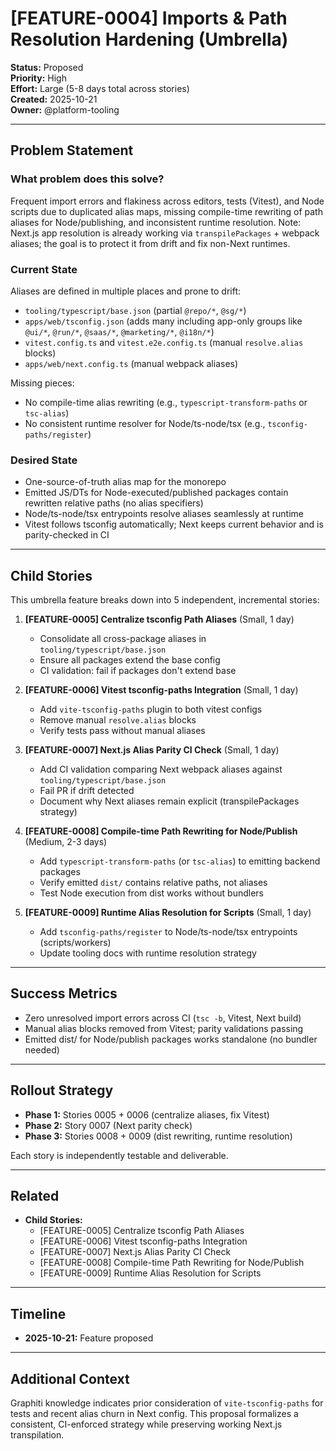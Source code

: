 # [FEATURE-0004] Imports & Path Resolution Hardening (Umbrella)

**Status:** Proposed  
**Priority:** High  
**Effort:** Large (5-8 days total across stories)  
**Created:** 2025-10-21  
**Owner:** @platform-tooling

---

## Problem Statement

### What problem does this solve?
Frequent import errors and flakiness across editors, tests (Vitest), and Node scripts due to duplicated alias maps, missing compile-time rewriting of path aliases for Node/publishing, and inconsistent runtime resolution. Note: Next.js app resolution is already working via `transpilePackages` + webpack aliases; the goal is to protect it from drift and fix non-Next runtimes.

### Current State
Aliases are defined in multiple places and prone to drift:
- `tooling/typescript/base.json` (partial `@repo/*`, `@sg/*`)
- `apps/web/tsconfig.json` (adds many including app-only groups like `@ui/*`, `@run/*`, `@saas/*`, `@marketing/*`, `@i18n/*`)
- `vitest.config.ts` and `vitest.e2e.config.ts` (manual `resolve.alias` blocks)
- `apps/web/next.config.ts` (manual webpack aliases)

Missing pieces:
- No compile-time alias rewriting (e.g., `typescript-transform-paths` or `tsc-alias`)
- No consistent runtime resolver for Node/ts-node/tsx (e.g., `tsconfig-paths/register`)

### Desired State
- One-source-of-truth alias map for the monorepo
- Emitted JS/DTs for Node-executed/published packages contain rewritten relative paths (no alias specifiers)
- Node/ts-node/tsx entrypoints resolve aliases seamlessly at runtime
- Vitest follows tsconfig automatically; Next keeps current behavior and is parity-checked in CI

---

## Child Stories

This umbrella feature breaks down into 5 independent, incremental stories:

1. **[FEATURE-0005] Centralize tsconfig Path Aliases** (Small, 1 day)
   - Consolidate all cross-package aliases in `tooling/typescript/base.json`
   - Ensure all packages extend the base config
   - CI validation: fail if packages don't extend base

2. **[FEATURE-0006] Vitest tsconfig-paths Integration** (Small, 1 day)
   - Add `vite-tsconfig-paths` plugin to both vitest configs
   - Remove manual `resolve.alias` blocks
   - Verify tests pass without manual aliases

3. **[FEATURE-0007] Next.js Alias Parity CI Check** (Small, 1 day)
   - Add CI validation comparing Next webpack aliases against `tooling/typescript/base.json`
   - Fail PR if drift detected
   - Document why Next aliases remain explicit (transpilePackages strategy)

4. **[FEATURE-0008] Compile-time Path Rewriting for Node/Publish** (Medium, 2-3 days)
   - Add `typescript-transform-paths` (or `tsc-alias`) to emitting backend packages
   - Verify emitted `dist/` contains relative paths, not aliases
   - Test Node execution from dist works without bundlers

5. **[FEATURE-0009] Runtime Alias Resolution for Scripts** (Small, 1 day)
   - Add `tsconfig-paths/register` to Node/ts-node/tsx entrypoints (scripts/workers)
   - Update tooling docs with runtime resolution strategy

---

## Success Metrics

- Zero unresolved import errors across CI (`tsc -b`, Vitest, Next build)
- Manual alias blocks removed from Vitest; parity validations passing
- Emitted dist/ for Node/publish packages works standalone (no bundler needed)

---

## Rollout Strategy

- **Phase 1:** Stories 0005 + 0006 (centralize aliases, fix Vitest)
- **Phase 2:** Story 0007 (Next parity check)
- **Phase 3:** Stories 0008 + 0009 (dist rewriting, runtime resolution)

Each story is independently testable and deliverable.

---

## Related

- **Child Stories:** 
  - [FEATURE-0005] Centralize tsconfig Path Aliases
  - [FEATURE-0006] Vitest tsconfig-paths Integration
  - [FEATURE-0007] Next.js Alias Parity CI Check
  - [FEATURE-0008] Compile-time Path Rewriting for Node/Publish
  - [FEATURE-0009] Runtime Alias Resolution for Scripts

---

## Timeline

- **2025-10-21:** Feature proposed

---

## Additional Context

Graphiti knowledge indicates prior consideration of `vite-tsconfig-paths` for tests and recent alias churn in Next config. This proposal formalizes a consistent, CI-enforced strategy while preserving working Next.js transpilation.

